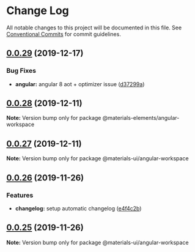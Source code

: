 # Change Log

All notable changes to this project will be documented in this file.
See [Conventional Commits](https://conventionalcommits.org) for commit guidelines.

## [0.0.29](https://github.com/GMV-centravet/materials-mono/compare/v0.0.28...v0.0.29) (2019-12-17)


### Bug Fixes

* **angular:** angular 8 aot + optimizer issue ([d37299a](https://github.com/GMV-centravet/materials-mono/commit/d37299a1d4c9f27de01910c9b9f44bde5a63f134))





## [0.0.28](https://github.com/GMV-centravet/materials-mono/compare/v0.0.27...v0.0.28) (2019-12-11)

**Note:** Version bump only for package @materials-elements/angular-workspace





## [0.0.27](https://github.com/GMV-centravet/materials-mono/compare/v0.0.26...v0.0.27) (2019-12-11)

**Note:** Version bump only for package @materials-ui/angular-workspace





## [0.0.26](https://github.com/GMV-centravet/materials-mono/compare/v0.0.25...v0.0.26) (2019-11-26)


### Features

* **changelog:** setup automatic changelog ([e4f4c2b](https://github.com/GMV-centravet/materials-mono/commit/e4f4c2b9389be23af567fccf010e4446a61efa0a))





## [0.0.25](https://github.com/GMV-centravet/materials-mono/compare/v0.0.24...v0.0.25) (2019-11-26)

**Note:** Version bump only for package @materials-ui/angular-workspace
